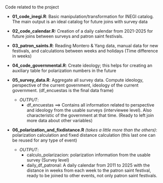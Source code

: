 Code related to the project

- **01_code_inegi.R**: Basic manipulation/transformation for INEGI catalog. The main output is an ideal catalog for future joins with survey data

- **02_code_calendar.R:** Creation of a daily calendar from 2021-2025 for future joins between surveys and patron saint festivals.

- **03_patron_saints.R**: Reading Montero & Yang data, manual data for new festivals, and calculations between weeks and holidays (Time difference in weeks) 

- **04_code_governmental.R**: Create ideology; this helps for creating an auxiliary table for polarization numbers in the future

- **05_survey_data.R**: Aggregate all survey data. Compute ideology, perspective of the current government, ideology of the current government. (df_encuestas is the final data frame) 
  - *OUTPUT*: 
    - df_encuestas ==> Contains all information related to perspective and ideology from the usable surveys (interviewee level). Also characteristic of the government at that time. (Ready to left join more data about other variables)

- **06_polarization_and_fixdistance.R** *(takes a little more than the others)*: polarization calculation and fixed distance calculation (this last one can be reused for any type of event) 
  - *OUTPUT*: 
    - calculo_polarizacion: polarization information from the usable survey (Survey level) 
    - daily_df_patronal: A daily calendar from 2011 to 2025 with the distance in weeks from each week to the patron saint festival, ready to be joined to other events, not only patron saint festivals. 

